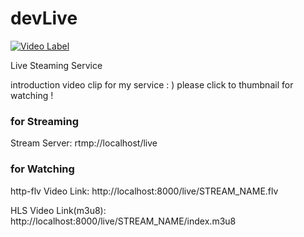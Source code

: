 # devLive

[![Video Label](http://img.youtube.com/vi/0vmk-YUuGH4/0.jpg)](https://www.youtube.com/watch?v=0vmk-YUuGH4)

Live Steaming Service

introduction video clip for my service : )
please click to thumbnail for watching !

### for Streaming

Stream Server: rtmp://localhost/live

### for Watching

http-flv Video Link:
http://localhost:8000/live/STREAM_NAME.flv

HLS Video Link(m3u8):
http://localhost:8000/live/STREAM_NAME/index.m3u8
